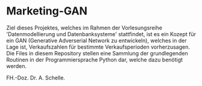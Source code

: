 # Marketing-GAN
Ziel dieses Projektes, welches im Rahmen der Vorlesungsreihe 'Datenmodellierung und Datenbanksysteme' stattfindet, ist es ein Kozept für ein GAN (Generative Adverserial Network zu entwickeln), welches in der Lage ist, Verkaufszahlen für bestimmte Verkaufsperioden vorherzusagen. Die Files in diesem Repository stellen eine Sammlung der grundlegenden Routinen in der Programmiersprache Python dar, welche dazu benötigt werden.

FH.-Doz. Dr. A. Schelle.
